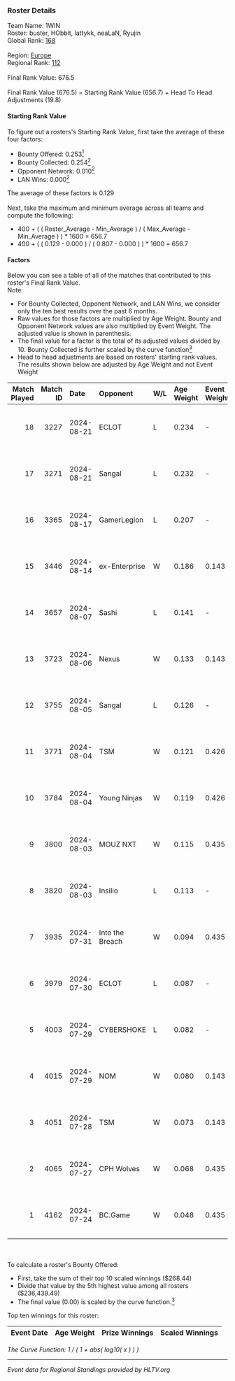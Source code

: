 ### Roster Details<br />
Team Name: 1WIN<br />
Roster: buster, HObbit, lattykk, neaLaN, Ryujin<br />
Global Rank: [168](../../standings_global_2025_01_13.md)<br />
<br />
Region: [Europe]( ../../standings_europe_2025_01_13.md)<br />
Regional Rank: [112]( ../../standings_europe_2025_01_13.md)<br />
<br />
Final Rank Value:  676.5<br />
<br />
Final Rank Value (676.5) = Starting Rank Value (656.7) + Head To Head Adjustments (19.8)<br />

#### Starting Rank Value<br />
To figure out a rosters's Starting Rank Value, first take the average of these four factors:<br />
- Bounty Offered: 0.253[<sup>1</sup>](#table2)
- Bounty Collected: 0.254[<sup>2</sup>](#table1)
- Opponent Network: 0.010[<sup>2</sup>](#table1)
- LAN Wins: 0.000[<sup>2</sup>](#table1)

The average of these factors is 0.129<br />
<br />
Next, take the maximum and minimum average across all teams and compute the following:<br />
- 400 + ( ( Roster_Average - Min_Average ) / ( Max_Average - Min_Average ) ) * 1600 = 656.7
- 400 + ( ( 0.129 - 0.000 ) / ( 0.807 - 0.000 ) ) * 1600 = 656.7


#### Factors<br />
Below you can see a table of all of the matches that contributed to this roster's Final Rank Value.<br />
Note:<br />

- For Bounty Collected, Opponent Network, and LAN Wins, we consider only the ten best results over the past 6 months.
- Raw values for those factors are multiplied by Age Weight. Bounty and Opponent Network values are also multiplied by Event Weight. The adjusted value is shown in parenthesis.
- The final value for a factor is the total of its adjusted values divided by 10. Bounty Collected is further scaled by the curve function[<sup>3</sup>](#curveFunction)
- Head to head adjustments are based on rosters' starting rank values. The results shown below are adjusted by Age Weight and not Event Weight
<span id="table1"></span><br />


| Match Played | Match ID | Date       | Opponent        | W/L | Age Weight | Event Weight | Bounty Collected | Opponent Network | LAN Wins  | H2H Adj. | Roster                                  |
| -: | -: | :- | :- | :- | :- | :- | :- | :- | :- | -: | :- |
|           18 |     3227 | 2024-08-21 | ECLOT           | L   | 0.234      | -            | -                | -                | -         |    -0.18 | buster, HObbit, lattykk, neaLaN, Ryujin |
|           17 |     3271 | 2024-08-21 | Sangal          | L   | 0.232      | -            | -                | -                | -         |    -0.35 | buster, HObbit, lattykk, neaLaN, Ryujin |
|           16 |     3365 | 2024-08-17 | GamerLegion     | L   | 0.207      | -            | -                | -                | -         |    -0.11 | buster, HObbit, lattykk, neaLaN, Ryujin |
|           15 |     3446 | 2024-08-14 | ex-Enterprise   | W   | 0.186      | 0.143        | 0.011 (0.000)    | 0.197 (0.005)    | 0 (0.000) |     4.44 | buster, HObbit, lattykk, neaLaN, Ryujin |
|           14 |     3657 | 2024-08-07 | Sashi           | L   | 0.141      | -            | -                | -                | -         |    -0.55 | buster, HObbit, lattykk, neaLaN, Ryujin |
|           13 |     3723 | 2024-08-06 | Nexus           | W   | 0.133      | 0.143        | 0.397 (0.008)    | 0.761 (0.014)    | 0 (0.000) |     4.14 | buster, HObbit, lattykk, neaLaN, Ryujin |
|           12 |     3755 | 2024-08-05 | Sangal          | L   | 0.126      | -            | -                | -                | -         |    -0.18 | buster, HObbit, lattykk, neaLaN, Ryujin |
|           11 |     3771 | 2024-08-04 | TSM             | W   | 0.121      | 0.426        | 0.035 (0.002)    | 0.425 (0.022)    | 0 (0.000) |     2.90 | buster, HObbit, lattykk, neaLaN, Ryujin |
|           10 |     3784 | 2024-08-04 | Young Ninjas    | W   | 0.119      | 0.426        | 0.002 (0.000)    | 0.122 (0.006)    | 0 (0.000) |     2.12 | buster, HObbit, lattykk, neaLaN, Ryujin |
|            9 |     3800 | 2024-08-03 | MOUZ NXT        | W   | 0.115      | 0.435        | 0.006 (0.000)    | 0.087 (0.004)    | 0 (0.000) |     2.03 | buster, HObbit, lattykk, neaLaN, Ryujin |
|            8 |     3820 | 2024-08-03 | Insilio         | L   | 0.113      | -            | -                | -                | -         |    -1.12 | buster, HObbit, lattykk, neaLaN, Ryujin |
|            7 |     3935 | 2024-07-31 | Into the Breach | W   | 0.094      | 0.435        | 0.006 (0.000)    | 0.518 (0.021)    | 0 (0.000) |     2.32 | buster, HObbit, lattykk, neaLaN, Ryujin |
|            6 |     3979 | 2024-07-30 | ECLOT           | L   | 0.087      | -            | -                | -                | -         |    -0.05 | buster, HObbit, lattykk, neaLaN, Ryujin |
|            5 |     4003 | 2024-07-29 | CYBERSHOKE      | L   | 0.082      | -            | -                | -                | -         |    -0.69 | buster, HObbit, lattykk, neaLaN, Ryujin |
|            4 |     4015 | 2024-07-29 | NOM             | W   | 0.080      | 0.143        | 0.000 (0.000)    | 0.030 (0.000)    | 0 (0.000) |     0.75 | buster, HObbit, lattykk, neaLaN, Ryujin |
|            3 |     4051 | 2024-07-28 | TSM             | W   | 0.073      | 0.143        | 0.035 (0.000)    | 0.425 (0.004)    | 0 (0.000) |     1.78 | buster, HObbit, lattykk, neaLaN, Ryujin |
|            2 |     4065 | 2024-07-27 | CPH Wolves      | W   | 0.068      | 0.435        | 0.004 (0.000)    | 0.367 (0.011)    | 0 (0.000) |     1.39 | buster, HObbit, lattykk, neaLaN, Ryujin |
|            1 |     4162 | 2024-07-24 | BC.Game         | W   | 0.048      | 0.435        | 0.050 (0.001)    | 0.375 (0.008)    | 0 (0.000) |     1.16 | buster, HObbit, lattykk, neaLaN, Ryujin |

<br />
<span id="table2"></span><br />
To calculate a roster's Bounty Offered:<br />

- First, take the sum of their top 10 scaled winnings ($268.44)
- Divide that value by the 5th highest value among all rosters ($236,439.49)
- The final value (0.00) is scaled by the curve function.[<sup>3</sup>](#curveFunction)

Top ten winnings for this roster:<br />

| Event Date | Age Weight | Prize Winnings | Scaled Winnings |
| :- | -: | :- | :- |


<span id="curveFunction"></span>_The Curve Function: 1 / ( 1 + abs( log10( x ) ) )_<br />

---
_Event data for Regional Standings provided by HLTV.org_<br />
